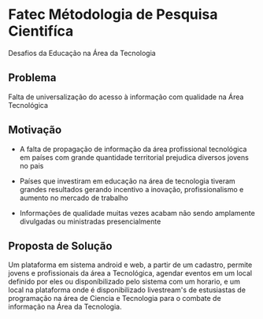 # Fatec Métodologia de Pesquisa Cientifíca

Desafios da Educação na Área da Tecnologia

## Problema

Falta de universalização do acesso à informação com qualidade na Área Tecnológica

## Motivação 

- A falta de propagação de informação da área profissional tecnológica em países com grande quantidade territorial prejudica diversos jovens no pais

- Países que investiram em educação na área de tecnologia tiveram grandes resultados gerando incentivo a inovação, profissionalismo e aumento no mercado de trabalho

- Informações de qualidade muitas vezes acabam não sendo amplamente divulgadas ou ministradas presencialmente

## Proposta de Solução

Um plataforma em sistema android e web, a partir de um cadastro, permite jovens e profissionais da área a Tecnológica, agendar eventos em um local definido por eles ou disponíbilizado pelo sistema com um horario, e um local na plataforma onde é disponibilizado livestream's de estusiastas de programação na área de Ciencia e Tecnologia para o combate de informação na Área da Tecnologia.
